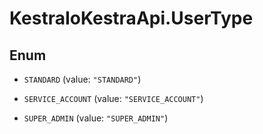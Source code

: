 # KestraIoKestraApi.UserType

## Enum


* `STANDARD` (value: `"STANDARD"`)

* `SERVICE_ACCOUNT` (value: `"SERVICE_ACCOUNT"`)

* `SUPER_ADMIN` (value: `"SUPER_ADMIN"`)


